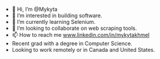 - 👋 Hi, I’m @Mykyta
- 👀 I’m interested in building software.
- 🌱 I’m currently learning Selenium.
- 💞️ I’m looking to collaborate on web scraping tools.
- 📫 How to reach me www.linkedin.com/in/mykytakhmel
- Recent grad with a degree in Computer Science.
- Looking to work remotely or in Canada and United States.

<!---
MykytaKhmel/MykytaKhmel is a ✨ special ✨ repository because its `README.md` (this file) appears on your GitHub profile.
You can click the Preview link to take a look at your changes.
--->
